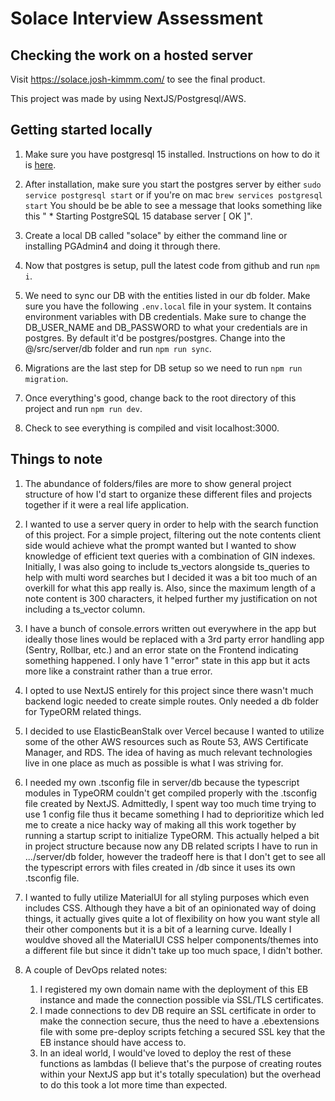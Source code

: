 # Solace Interview Assessment

## Checking the work on a hosted server
Visit https://solace.josh-kimmm.com/ to see the final product. 

This project was made by using NextJS/Postgresql/AWS.

## Getting started locally
1. Make sure you have postgresql 15 installed. Instructions on how to do it is [here](https://www.postgresql.org/download/).

2. After installation, make sure you start the postgres server by either `sudo service postgresql start` or if you're on mac `brew services postgresql start` You should be be able to see a message that looks something like this " * Starting PostgreSQL 15 database server [ OK ]".

3. Create a local DB called "solace" by either the command line or installing PGAdmin4 and doing it through there. 

4. Now that postgres is setup, pull the latest code from github and run `npm i`. 

5. We need to sync our DB with the entities listed in our db folder. Make sure you have the following `.env.local` file in your system. It contains environment variables with DB credentials. Make sure to change the DB_USER_NAME and DB_PASSWORD to what your credentials are in postgres. By default it'd be postgres/postgres. Change into the @/src/server/db folder and run `npm run sync`.

6. Migrations are the last step for DB setup so we need to run `npm run migration`.

7. Once everything's good, change back to the root directory of this project and run `npm run dev`.

8. Check to see everything is compiled and visit localhost:3000. 

## Things to note
1. The abundance of folders/files are more to show general project structure of how I'd start to organize these different files and projects together if it were a real life application.

2. I wanted to use a server query in order to help with the search function of this project. For a simple project, filtering out the note contents client side would achieve what the prompt wanted but I wanted to show knowledge of efficient text queries with a combination of GIN indexes. Initially, I was also going to include ts_vectors alongside ts_queries to help with multi word searches but I decided it was a bit too much of an overkill for what this app really is. Also, since the maximum length of a note content is 300 characters, it helped further my justification on not including a ts_vector column. 

3. I have a bunch of console.errors written out everywhere in the app but ideally those lines would be replaced with a 3rd party error handling app (Sentry, Rollbar, etc.) and an error state on the Frontend indicating something happened. I only have 1 "error" state in this app but it acts more like a constraint rather than a true error. 

4. I opted to use NextJS entirely for this project since there wasn't much backend logic needed to create simple routes. Only needed a db folder for TypeORM related things.

5. I decided to use ElasticBeanStalk over Vercel because I wanted to utilize some of the other AWS resources such as Route 53, AWS Certificate Manager, and RDS. The idea of having as much relevant technologies live in one place as much as possible is what I was striving for.

6. I needed my own .tsconfig file in server/db because the typescript modules in TypeORM couldn't get compiled properly with the .tsconfig file created by NextJS. Admittedly, I spent way too much time trying to use 1 config file thus it became something I had to deprioritize which led me to create a nice hacky way of making all this work together by running a startup script to initialize TypeORM. This actually helped a bit in project structure because now any DB related scripts I have to run in .../server/db folder, however the tradeoff here is that I don't get to see all the typescript errors with files created in /db since it uses its own .tsconfig file.

7. I wanted to fully utilize MaterialUI for all styling purposes which even includes CSS. Although they have a bit of an opinionated way of doing things, it actually gives quite a lot of flexibility on how you want style all their other components but it is a bit of a learning curve. Ideally I wouldve shoved all the MaterialUI CSS helper components/themes into a different file but since it didn't take up too much space, I didn't bother. 

6. A couple of DevOps related notes:

    1. I registered my own domain name with the deployment of this EB instance and made the connection possible via SSL/TLS certificates. 
    2. I made connections to dev DB require an SSL certificate in order to make the connection secure, thus the need to have a .ebextensions file with some pre-deploy scripts fetching a secured SSL key that the EB instance should have access to. 
    3. In an ideal world, I would've loved to deploy the rest of these functions as lambdas (I believe that's the purpose of creating routes within your NextJS app but it's totally speculation) but the overhead to do this took a lot more time than expected.